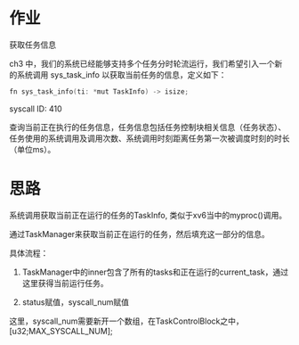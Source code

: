 # 作业

获取任务信息

ch3 中，我们的系统已经能够支持多个任务分时轮流运行，我们希望引入一个新的系统调用 sys_task_info 以获取当前任务的信息，定义如下：

```c++ 
fn sys_task_info(ti: *mut TaskInfo) -> isize;
```

syscall ID: 410

查询当前正在执行的任务信息，任务信息包括任务控制块相关信息（任务状态）、任务使用的系统调用及调用次数、系统调用时刻距离任务第一次被调度时刻的时长（单位ms）。

# 思路

系统调用获取当前正在运行的任务的TaskInfo, 类似于xv6当中的myproc()调用。

通过TaskManager来获取当前正在运行的任务，然后填充这一部分的信息。

具体流程：

1. TaskManager中的inner包含了所有的tasks和正在运行的current_task，通过这里获得当前运行任务。

2. status赋值，syscall_num赋值

这里，syscall_num需要新开一个数组，在TaskControlBlock之中，\[u32;MAX_SYSCALL_NUM\];



